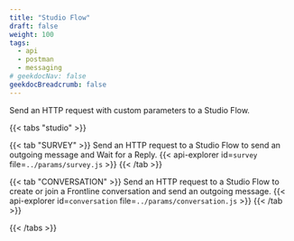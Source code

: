 ```yaml
---
title: "Studio Flow"
draft: false
weight: 100
tags:
  - api
  - postman
  - messaging
# geekdocNav: false
geekdocBreadcrumb: false
---
```


Send an HTTP request with custom parameters to a Studio Flow.

{{< tabs "studio" >}}

{{< tab "SURVEY" >}}
Send an HTTP request to a Studio Flow to send an outgoing message and Wait for a Reply. 
{{< api-explorer id=`survey` file=`../params/survey.js` >}}
{{< /tab >}}

{{< tab "CONVERSATION" >}}
Send an HTTP request to a Studio Flow to create or join a Frontline conversation and send an outgoing message. 
{{< api-explorer id=`conversation` file=`../params/conversation.js` >}}
{{< /tab >}}

{{< /tabs >}}
